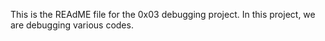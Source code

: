 This is the REAdME file for the 0x03 debugging project.
In this project, we are debugging various codes.
